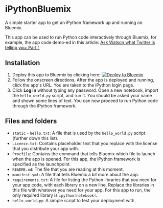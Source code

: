 # iPythonBluemix

A simple starter app to get an iPython framework up and running on Bluemix. 

This app can be used to run Python code interactively through Bluemix, for example, the app code demo-ed in this article: [Ask Watson what Twitter is telling you: Part 1](http://www.ibm.com/developerworks/library/cc-ask-watson-part1-bluemix-trs/index.html)

## Installation

1.    Deploy this app to Bluemix by clicking here: [![Deploy to Bluemix](https://bluemix.net/deploy/button.png)](https://bluemix.net/deploy?repository=https://github.com/AninditaBasu/iPythonBluemix)
2.    Follow the onscreen directions. After the app is deployed and running, click the app's URL. You are taken to the iPython login page. 
3.    Click __Log in__ without typing any password. Open a new notebook, import the `hello_world.py` script, and run it. You should be asked your name and shown some lines of text. You can now proceed to run Python code through the iPython framework.

## Files and folders

-    `static`
    - `hello.txt`: A file that is used by the `hello_world.py` script (further down this list).
-    `License.txt`: Contains placeholder text that you replace with the license that you distribute your app with.
-    `Procfile`: Contains the command that tells Bluemix which file to launch when the app is opened. For this app, the iPython framework is specified as the launchpoint.
-    `README.md`: The file that you are reading at this moment.
-    `manifest.yml`: A file that tells Bluemix a bit more about the app.
-    `requirements.txt`: A file for listing the Python libraries that you need for your app code, with each library on a new line. Replace the libraries in this file with whatever you need for your app. For this app to run, the only required library is `ipython[notebook]`.
-    `hello_world.py`: A simple script to test your deployment with.
